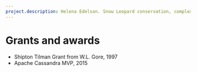 ```yaml
---
project.description: Helena Edelson. Snow Leopard conservation, complex adaptive systems, complexity science, AI, game theory, climate change, human-wildlife conflict, illegal wildlife trade, poaching, conflict zones, conservation biologist, using science and technology, massively scalable systems.
---
```

# Grants and awards

* Shipton Tilman Grant from W.L. Gore, 1997
* Apache Cassandra MVP, 2015
